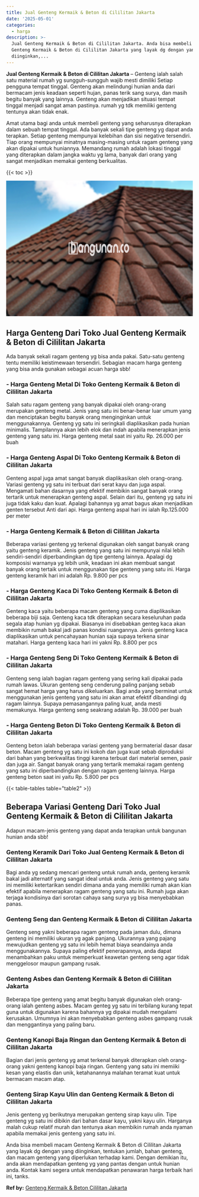 ```yaml
---
title: Jual Genteng Kermaik & Beton di Cililitan Jakarta
date: '2025-05-01'
categories:
  - harga
description: >-
  Jual Genteng Kermaik & Beton di Cililitan Jakarta. Anda bisa membeli macam
  Genteng Kermaik & Beton di Cililitan Jakarta yang layak dg dengan yang
  diinginkan,...
---
```


**Jual Genteng Kermaik & Beton di Cililitan Jakarta** – Genteng ialah salah satu material rumah yg sungguh-sungguh wajib mesti dimiliki Setiap pengguna tempat tinggal. Genteng akan melindungi hunian anda dari bermacam jenis keadaan seperti hujan, panas terik sang surya, dan masih begitu banyak yang lainnya. Genteng akan menjadikan situasi tempat tinggal menjadi sangat aman pastinya. rumah yg tdk memiliki genteng tentunya akan tidak enak.

Amat utama bagi anda untuk membeli genteng yang seharusnya diterapkan dalam sebuah tempat tinggal. Ada banyak sekali tipe genteng yg dapat anda terapkan. Setiap genteng mempunyai kelebihan dan sisi negative tersendiri. Tiap orang mempunyai minatnya masing-masing untuk ragam genteng yang akan dipakai untuk huniannya. Memandang rumah adalah lokasi tinggal yang diterapkan dalam jangka waktu yg lama, banyak dari orang yang sangat menjadikan memakai genteng berkualitas.

{{< toc >}}

![Jual Genteng Kermaik & Beton di Cililitan Jakarta](/images/genteng-minimalis-murah11.png)

## Harga Genteng Dari Toko Jual Genteng Kermaik & Beton di Cililitan Jakarta

Ada banyak sekali ragam genteng yg bisa anda pakai. Satu-satu genteng tentu memiliki keistimewaan tersendiri. Sebagian macam harga genteng yang bisa anda gunakan sebagai acuan harga sbb!

### \- Harga Genteng Metal Di Toko Genteng Kermaik & Beton di Cililitan Jakarta

Salah satu ragam genteng yang banyak dipakai oleh orang-orang merupakan genteng metal. Jenis yang satu ini benar-benar luar umum yang dan menciptakan begitu banyak orang menginginkan untuk menggunakannya. Genteng yg satu ini seringkali diaplikasikan pada hunian minimalis. Tampilannya akan lebih elok dan indah apabila menerapkan jenis genteng yang satu ini. Harga genteng metal saat ini yaitu Rp. 26.000 per buah

### \- Harga Genteng Aspal Di Toko Genteng Kermaik & Beton di Cililitan Jakarta

Genteng aspal juga amat sangat banyak diaplikasikan oleh orang-orang. Variasi genteng yg satu ini terbuat dari serat kayu dan juga aspal. Mengamati bahan dasarnya yang efektif membikin sangat banyak orang tertarik untuk menerapkan genteng aspal. Selain dari itu, genteng yg satu ini juga tidak kaku dan kuat. Apalagi bahannya yg amat bagus akan menjadikan genten tersebut Anti dari api. Harga genteng aspal hari ini ialah Rp.125.000 per meter

### \- Harga Genteng Kermaik & Beton di Cililitan Jakarta

Beberapa variasi genteng yg terkenal digunakan oleh sangat banyak orang yaitu genteng keramik. Jenis genteng yang satu ini mempunyai nilai lebih sendiri-sendiri diperbandingkan dg tipe genteng lainnya. Apalagi dg komposisi warnanya yg lebih unik, keadaan ini akan membuat sangat banyak orang tertaik untuk menggunakan tipe genteng yang satu ini. Harga genteng keramik hari ini adalah Rp. 9.800 per pcs

### \- Harga Genteng Kaca Di Toko Genteng Kermaik & Beton di Cililitan Jakarta

Genteng kaca yaitu beberapa macam genteng yang cuma diaplikasikan beberapa biji saja. Genteng kaca tdk diterapkan secara keseluruhan pada segala atap hunian yg dipakai. Biasanya ini disebabkan genteg kaca akan membikin rumah bakal jadi panas kondisi ruangannya. Jenis genteng kaca diaplikasikan untuk pencahayaan hunian saja supaya terkena sinar matahari. Harga genteng kaca hari ini yakni Rp. 8.800 per pcs

### \- Harga Genteng Seng Di Toko Genteng Kermaik & Beton di Cililitan Jakarta

Genteng seng ialah bagian ragam genteng yang sering kali dipakai pada rumah lawas. Ukuran genteng seng cenderung paling panjang sebab sangat hemat harga yang harus dikeluarkan. Bagi anda yang berminat untuk menggunakan jenis genteng yang satu ini akan amat efektif dibandingi dg ragam lainnya. Supaya pemasangannya paling kuat, anda mesti memakunya. Harga genteng seng seakrang adalah Rp. 39.000 per buah

### \- Harga Genteng Beton Di Toko Genteng Kermaik & Beton di Cililitan Jakarta

Genteng beton ialah beberapa variasi genteng yang bermaterial dasar dasar beton. Macam genteng yg satu ini kokoh dan juga kuat sebab diproduksi dari bahan yang berkwalitas tinggi karena terbuat dari material semen, pasir dan juga air. Sangat banyak orang yang tertarik memakai ragam genteng yang satu ini diperbandingkan dengan ragam genteng lainnya. Harga genteng beton saat ini yaitu Rp. 5.800 per pcs

{{< table-tables table="table2" >}}

## Beberapa Variasi Genteng Dari Toko Jual Genteng Kermaik & Beton di Cililitan Jakarta

Adapun macam-jenis genteng yang dapat anda terapkan untuk bangunan hunian anda sbb!

### Genteng Keramik Dari Toko Jual Genteng Kermaik & Beton di Cililitan Jakarta

Bagi anda yg sedang mencari genteng untuk rumah anda, genteng keramik bakal jadi alternatif yang sangat ideal untuk anda. Jenis genteng yang satu ini memiliki ketertarikan sendiri dimana anda yang memiliki rumah akan kian efektif apabila menerapkan ragam genteng yang satu ini. Rumah juga akan terjaga kondisinya dari sorotan cahaya sang surya yg bisa menyebabkan panas.

### Genteng Seng dan Genteng Kermaik & Beton di Cililitan Jakarta

Genteng seng yakni beberapa ragam genteng pada jaman dulu, dimana genteng ini memiliki ukuran yg agak panjang. Ukurannya yang pajang mewujudkan genteng yg satu ini lebih hemat biaya seandainya anda menggunakannya. Supaya paling efektif penerapannya, anda dapat menambahkan paku untuk memperkuat keawetan genteng seng agar tidak menggelosor maupun gampang rusak.

### Genteng Asbes dan Genteng Kermaik & Beton di Cililitan Jakarta

Beberapa tipe genteng yang amat begitu banyak digunakan oleh orang-orang ialah genteng asbes. Macam genteg yg satu ini terbilang kurang tepat guna untuk digunakan karena bahannya yg dipakai mudah mengalami kerusakan. Umumnya ini akan menyebabkan genteng asbes gampang rusak dan menggantinya yang paling baru.

### Genteng Kanopi Baja Ringan dan Genteng Kermaik & Beton di Cililitan Jakarta

Bagian dari jenis genteng yg amat terkenal banyak diterapkan oleh orang-orang yakni genteng kanopi baja ringan. Genteng yang satu ini memiiki kesan yang elastis dan unik, ketahanannya malahan teramat kuat untuk bermacam macam atap.

### Genteng Sirap Kayu Ulin dan Genteng Kermaik & Beton di Cililitan Jakarta

Jenis genteng yg berikutnya merupakan genteng sirap kayu ulin. Tipe genteng yg satu ini dibikin dari bahan dasar kayu, yakni kayu ulin. Harganya malah cukup relatif murah dan tentunya akan membikin rumah anda nyaman apabila memakai jenis genteng yang satu ini.

Anda bisa membeli macam Genteng Kermaik & Beton di Cililitan Jakarta yang layak dg dengan yang diinginkan, tentukan jumlah, bahan genteng, dan macam genteng yang diperlukan terhadap kami. Dengan demikian itu, anda akan mendapatkan genteng yg yang pantas dengan untuk hunian anda. Kontak kami segera untuk mendapatkan penawaran harga terbaik hari ini, tanks.

**Ref by:**  [Genteng Kermaik & Beton  Cililitan Jakarta](https://id.wikipedia.org/wiki/Genteng)
